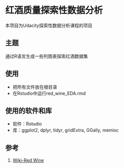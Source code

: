 # 红酒质量探索性数据分析

本项目为Udacity探索性数据分析课程的项目

## 主题
通过R语言生成一些列图表探索红酒数据集

## 使用
- 把所有文件放在根目录
- 在Rstudio中运行red_wine_EDA.rmd

## 使用的软件和库
- 软件：Rstudio
- 库：ggplot2, dplyr, tidyr, gridExtra, GGally, memisc

## 参考
1. [Wiki-Red Wine](https://en.wikipedia.org/wiki/Red_wine)